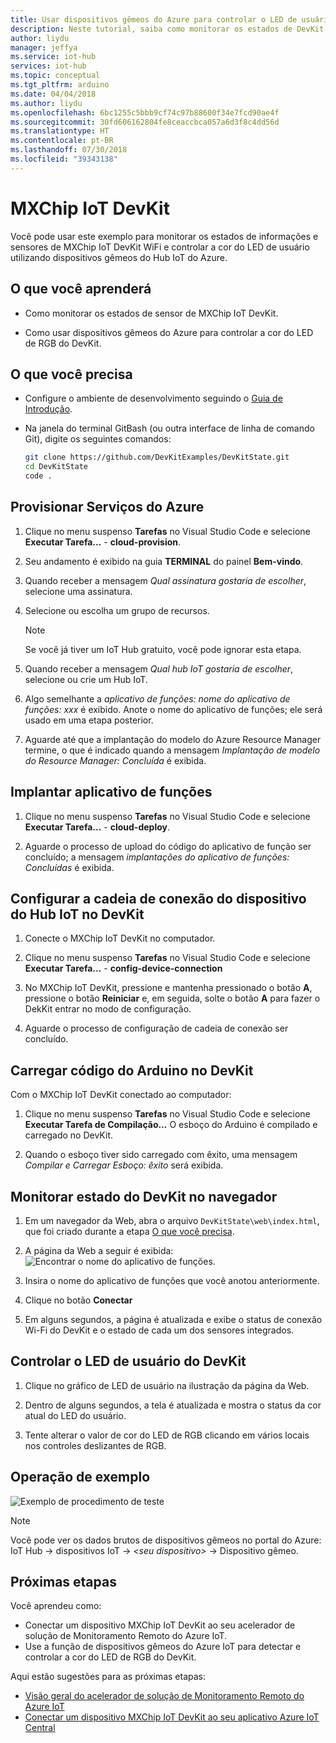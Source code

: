 ```yaml
---
title: Usar dispositivos gêmeos do Azure para controlar o LED de usuário de MXChip IoT DevKit | Microsoft Docs
description: Neste tutorial, saiba como monitorar os estados de DevKit e controlar o LED de usuário com dispositivos gêmeos do Hub IoT do Azure.
author: liydu
manager: jeffya
ms.service: iot-hub
services: iot-hub
ms.topic: conceptual
ms.tgt_pltfrm: arduino
ms.date: 04/04/2018
ms.author: liydu
ms.openlocfilehash: 6bc1255c5bbb9cf74c97b88600f34e7fcd90ae4f
ms.sourcegitcommit: 30fd606162804fe8ceaccbca057a6d3f8c4dd56d
ms.translationtype: HT
ms.contentlocale: pt-BR
ms.lasthandoff: 07/30/2018
ms.locfileid: "39343138"
---
```

# <a name="mxchip-iot-devkit"></a>MXChip IoT DevKit

Você pode usar este exemplo para monitorar os estados de informações e sensores de MXChip IoT DevKit WiFi e controlar a cor do LED de usuário utilizando dispositivos gêmeos do Hub IoT do Azure.

## <a name="what-you-learn"></a>O que você aprenderá

- Como monitorar os estados de sensor de MXChip IoT DevKit.

- Como usar dispositivos gêmeos do Azure para controlar a cor do LED de RGB do DevKit.

## <a name="what-you-need"></a>O que você precisa

- Configure o ambiente de desenvolvimento seguindo o [Guia de Introdução](https://docs.microsoft.com/azure/iot-hub/iot-hub-arduino-iot-devkit-az3166-get-started).

- Na janela do terminal GitBash (ou outra interface de linha de comando Git), digite os seguintes comandos:

   ```bash
   git clone https://github.com/DevKitExamples/DevKitState.git
   cd DevKitState
   code .
   ```

## <a name="provision-azure-services"></a>Provisionar Serviços do Azure

1. Clique no menu suspenso **Tarefas** no Visual Studio Code e selecione **Executar Tarefa...** - **cloud-provision**.

2. Seu andamento é exibido na guia **TERMINAL** do painel **Bem-vindo**.

3. Quando receber a mensagem *Qual assinatura gostaria de escolher*, selecione uma assinatura.

4. Selecione ou escolha um grupo de recursos. 
 
   > [!NOTE]
   > Se você já tiver um IoT Hub gratuito, você pode ignorar esta etapa.

5. Quando receber a mensagem *Qual hub IoT gostaria de escolher*, selecione ou crie um Hub IoT.

6. Algo semelhante a *aplicativo de funções: nome do aplicativo de funções: xxx* é exibido. Anote o nome do aplicativo de funções; ele será usado em uma etapa posterior.

7. Aguarde até que a implantação do modelo do Azure Resource Manager termine, o que é indicado quando a mensagem *Implantação de modelo do Resource Manager: Concluída* é exibida.

## <a name="deploy-function-app"></a>Implantar aplicativo de funções

1. Clique no menu suspenso **Tarefas** no Visual Studio Code e selecione **Executar Tarefa...** - **cloud-deploy**.

2. Aguarde o processo de upload do código do aplicativo de função ser concluído; a mensagem *implantações do aplicativo de funções: Concluídas* é exibida.

## <a name="configure-iot-hub-device-connection-string-in-devkit"></a>Configurar a cadeia de conexão do dispositivo do Hub IoT no DevKit

1. Conecte o MXChip IoT DevKit no computador.

2. Clique no menu suspenso **Tarefas** no Visual Studio Code e selecione **Executar Tarefa...** - **config-device-connection**

3. No MXChip IoT DevKit, pressione e mantenha pressionado o botão **A**, pressione o botão **Reiniciar** e, em seguida, solte o botão **A** para fazer o DekKit entrar no modo de configuração.

4. Aguarde o processo de configuração de cadeia de conexão ser concluído.

## <a name="upload-arduino-code-to-devkit"></a>Carregar código do Arduino no DevKit

Com o MXChip IoT DevKit conectado ao computador:

1. Clique no menu suspenso **Tarefas** no Visual Studio Code e selecione **Executar Tarefa de Compilação...** O esboço do Arduino é compilado e carregado no DevKit.

2. Quando o esboço tiver sido carregado com êxito, uma mensagem *Compilar e Carregar Esboço: êxito* será exibida.

## <a name="monitor-devkit-state-in-browser"></a>Monitorar estado do DevKit no navegador

1. Em um navegador da Web, abra o arquivo `DevKitState\web\index.html`, que foi criado durante a etapa [O que você precisa](#whatyouneed).

2. A página da Web a seguir é exibida:![Encontrar o nome do aplicativo de funções.](media/iot-hub-arduino-iot-devkit-az3166-devkit-state/devkit-state-function-app-name.png)

3. Insira o nome do aplicativo de funções que você anotou anteriormente.

4. Clique no botão **Conectar**

5. Em alguns segundos, a página é atualizada e exibe o status de conexão Wi-Fi do DevKit e o estado de cada um dos sensores integrados.

## <a name="control-the-devkits-user-led"></a>Controlar o LED de usuário do DevKit

1. Clique no gráfico de LED de usuário na ilustração da página da Web.

2. Dentro de alguns segundos, a tela é atualizada e mostra o status da cor atual do LED do usuário.

3. Tente alterar o valor de cor do LED de RGB clicando em vários locais nos controles deslizantes de RGB.

## <a name="example-operation"></a>Operação de exemplo

![Exemplo de procedimento de teste](media/iot-hub-arduino-iot-devkit-az3166-devkit-state/devkit-state.gif)

> [!NOTE]
> Você pode ver os dados brutos de dispositivos gêmeos no portal do Azure: IoT Hub -\> dispositivos IoT -\> *\<seu dispositivo\>* -\>  Dispositivo gêmeo.

## <a name="next-steps"></a>Próximas etapas

Você aprendeu como:
- Conectar um dispositivo MXChip IoT DevKit ao seu acelerador de solução de Monitoramento Remoto do Azure IoT.
- Use a função de dispositivos gêmeos do Azure IoT para detectar e controlar a cor do LED de RGB do DevKit.

Aqui estão sugestões para as próximas etapas:

* [Visão geral do acelerador de solução de Monitoramento Remoto do Azure IoT](https://docs.microsoft.com/azure/iot-suite/)
* [Conectar um dispositivo MXChip IoT DevKit ao seu aplicativo Azure IoT Central](https://docs.microsoft.com/microsoft-iot-central/howto-connect-devkit)
